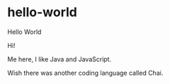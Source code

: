 # hello-world
Hello World

Hi!

Me here, I like Java and JavaScript. 

Wish there was another coding language called Chai.
